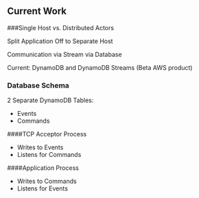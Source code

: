 ## Current Work


###Single Host vs. Distributed Actors

Split Application Off to Separate Host

Communication via Stream via Database

Current: DynamoDB and DynamoDB Streams (Beta AWS product)


### Database Schema

2 Separate DynamoDB Tables: 
  * Events
  * Commands


####TCP Acceptor Process
  * Writes to Events
  * Listens for Commands


####Application Process
  * Writes to Commands
  * Listens for Events
